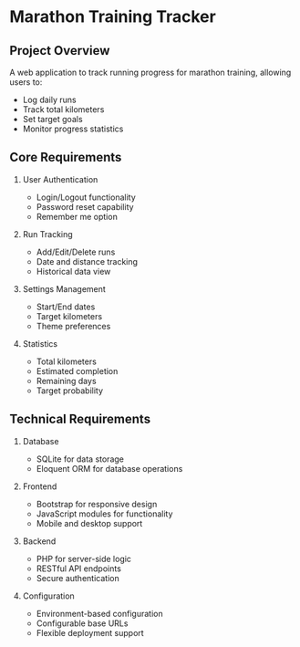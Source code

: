 # Marathon Training Tracker

## Project Overview

A web application to track running progress for marathon training, allowing users to:

- Log daily runs
- Track total kilometers
- Set target goals
- Monitor progress statistics

## Core Requirements

1. User Authentication

   - Login/Logout functionality
   - Password reset capability
   - Remember me option

2. Run Tracking

   - Add/Edit/Delete runs
   - Date and distance tracking
   - Historical data view

3. Settings Management

   - Start/End dates
   - Target kilometers
   - Theme preferences

4. Statistics
   - Total kilometers
   - Estimated completion
   - Remaining days
   - Target probability

## Technical Requirements

1. Database

   - SQLite for data storage
   - Eloquent ORM for database operations

2. Frontend

   - Bootstrap for responsive design
   - JavaScript modules for functionality
   - Mobile and desktop support

3. Backend

   - PHP for server-side logic
   - RESTful API endpoints
   - Secure authentication

4. Configuration
   - Environment-based configuration
   - Configurable base URLs
   - Flexible deployment support
